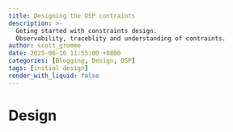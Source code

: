 ```yaml
---
title: Designing the OSP contraints
description: >-
  Geting started with constraints design.
  Observability, traceblity and understanding of contraints.
author: scott_gromme
date: 2025-06-16 11:55:00 +0800
categories: [Blogging, Design, OSP]
tags: [initial design]
render_with_liquid: false
---
```


# Design


